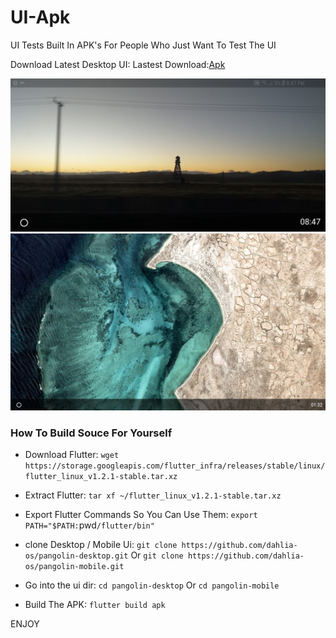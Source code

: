 # UI-Apk
UI Tests Built In APK's For People Who Just Want To Test The UI

Download Latest Desktop UI: Lastest Download:[Apk](https://github.com/dahlia-os/UI-Apk/raw/master/Desktop-UI/7-3-2019/2-Stable/Pangolin-Desktop.apk)

![Capybara UI Apk](https://github.com/dahlia-os/Icons/blob/master/Screenshot_2019-03-06_204745.jpg)
![Capybara UI Apk](https://github.com/dahlia-os/Icons/blob/master/UI-ChromeOS.png)

### How To Build Souce For Yourself

* Download Flutter: `wget https://storage.googleapis.com/flutter_infra/releases/stable/linux/flutter_linux_v1.2.1-stable.tar.xz`

* Extract Flutter: `tar xf ~/flutter_linux_v1.2.1-stable.tar.xz`

* Export Flutter Commands So You Can Use Them: `export PATH="$PATH:`pwd`/flutter/bin"`

* clone Desktop / Mobile Ui: `git clone https://github.com/dahlia-os/pangolin-desktop.git` Or `git clone https://github.com/dahlia-os/pangolin-mobile.git`

* Go into the ui dir: `cd pangolin-desktop` Or `cd pangolin-mobile`

* Build The APK: `flutter build apk`

ENJOY

